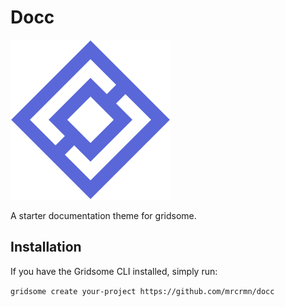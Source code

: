 # Docc

![Docc Logo](/src/assets/favicon.png)

A starter documentation theme for gridsome.

## Installation

If you have the Gridsome CLI installed, simply run:

`gridsome create your-project https://github.com/mrcrmn/docc`
